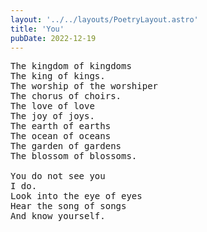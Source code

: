 ```yaml
---
layout: '../../layouts/PoetryLayout.astro'
title: 'You'
pubDate: 2022-12-19
---
```


<pre>
The kingdom of kingdoms
The king of kings.
The worship of the worshiper
The chorus of choirs.
The love of love
The joy of joys.
The earth of earths
The ocean of oceans
The garden of gardens
The blossom of blossoms.

You do not see you
I do.
Look into the eye of eyes
Hear the song of songs
And know yourself.
</pre>